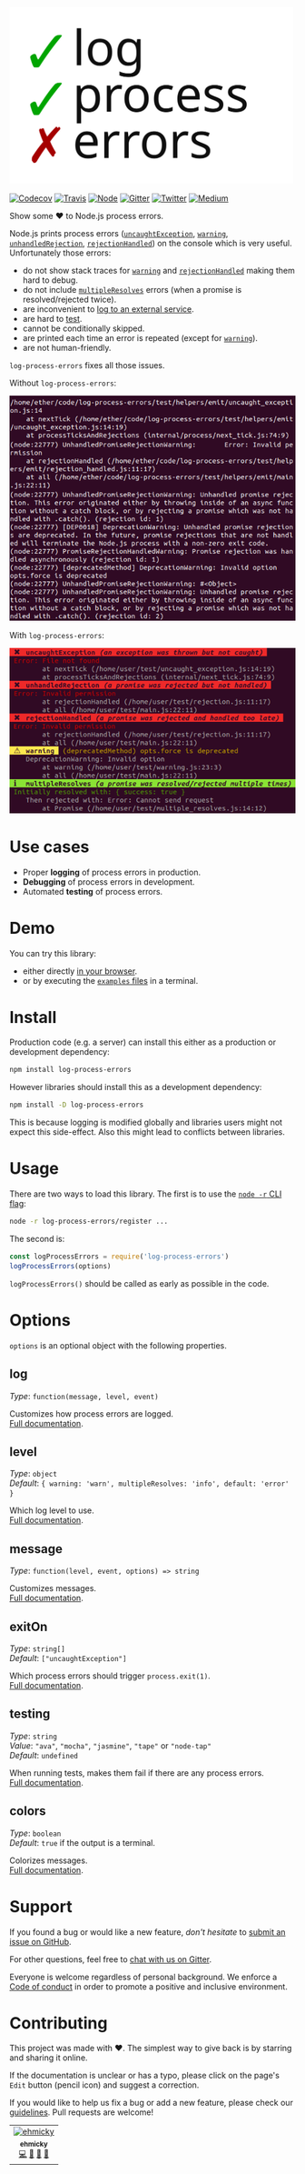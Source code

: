 <img src="https://raw.githubusercontent.com/ehmicky/design/master/log-process-errors/log-process-errors.svg?sanitize=true" width="500"/>

[![Codecov](https://img.shields.io/codecov/c/github/ehmicky/log-process-errors.svg?label=tested&logo=codecov)](https://codecov.io/gh/ehmicky/log-process-errors)
[![Travis](https://img.shields.io/badge/cross-platform-4cc61e.svg?logo=travis)](https://travis-ci.org/ehmicky/log-process-errors)
[![Node](https://img.shields.io/node/v/log-process-errors.svg?logo=node.js)](https://www.npmjs.com/package/log-process-errors)
[![Gitter](https://img.shields.io/gitter/room/ehmicky/log-process-errors.svg?logo=gitter)](https://gitter.im/ehmicky/log-process-errors)
[![Twitter](https://img.shields.io/badge/%E2%80%8B-twitter-4cc61e.svg?logo=twitter)](https://twitter.com/intent/follow?screen_name=ehmicky)
[![Medium](https://img.shields.io/badge/%E2%80%8B-medium-4cc61e.svg?logo=medium)](https://medium.com/@ehmicky)

Show some ❤️ to Node.js process errors.

Node.js prints process errors
([`uncaughtException`](https://nodejs.org/api/process.html#process_event_uncaughtexception),
[`warning`](https://nodejs.org/api/process.html#process_event_warning),
[`unhandledRejection`](https://nodejs.org/api/process.html#process_event_unhandledrejection),
[`rejectionHandled`](https://nodejs.org/api/process.html#process_event_rejectionhandled))
on the console which is very useful. Unfortunately those errors:

- do not show stack traces for
  [`warning`](https://nodejs.org/api/process.html#process_event_warning) and
  [`rejectionHandled`](https://nodejs.org/api/process.html#process_event_rejectionhandled)
  making them hard to debug.
- do not include
  [`multipleResolves`](https://nodejs.org/api/process.html#process_event_multipleresolves)
  errors (when a promise is resolved/rejected twice).
- are inconvenient to [log to an external service](docs/API.md#log).
- are hard to [test](docs/API.md#testing).
- cannot be conditionally skipped.
- are printed each time an error is repeated (except for
  [`warning`](https://nodejs.org/api/process.html#process_event_warning)).
- are not human-friendly.

`log-process-errors` fixes all those issues.

Without `log-process-errors`:

![Screenshot before](docs/before.png)

With `log-process-errors`:

![Screenshot after](docs/after.png)

# Use cases

- Proper **logging** of process errors in production.
- **Debugging** of process errors in development.
- Automated **testing** of process errors.

# Demo

You can try this library:

- either directly
  [in your browser](https://repl.it/@ehmicky/log-process-errors).
- or by executing the [`examples` files](examples/README.md) in a terminal.

# Install

Production code (e.g. a server) can install this either as a production or
development dependency:

```bash
npm install log-process-errors
```

However libraries should install this as a development dependency:

```bash
npm install -D log-process-errors
```

This is because logging is modified globally and libraries users might not
expect this side-effect. Also this might lead to conflicts between libraries.

# Usage

There are two ways to load this library. The first is to use the
[`node -r` CLI flag](https://nodejs.org/api/cli.html#cli_r_require_module):

```bash
node -r log-process-errors/register ...
```

The second is:

<!-- eslint-disable import/newline-after-import -->

```js
const logProcessErrors = require('log-process-errors')
logProcessErrors(options)
```

`logProcessErrors()` should be called as early as possible in the code.

# Options

`options` is an optional object with the following properties.

## log

_Type_: `function(message, level, event)`<br>

Customizes how process errors are logged.<br>
[Full documentation](docs/API.md#log).

## level

_Type_: `object`<br>
_Default_: `{ warning: 'warn', multipleResolves: 'info', default: 'error' }`

Which log level to use.<br>
[Full documentation](docs/API.md#level).

## message

_Type_: `function(level, event, options) => string`

Customizes messages.<br>
[Full documentation](docs/API.md#message).

## exitOn

_Type_: `string[]`<br>
_Default_: `["uncaughtException"]`

Which process errors should trigger `process.exit(1)`.<br>
[Full documentation](docs/API.md#exiton).

## testing

_Type_: `string`<br>
_Value_: `"ava"`, `"mocha"`, `"jasmine"`, `"tape"` or `"node-tap"`<br>
_Default_: `undefined`

When running tests, makes them fail if there are any process errors.<br>
[Full documentation](docs/API.md#testing).

## colors

_Type_: `boolean`<br>
_Default_: `true` if the output is a terminal.

Colorizes messages.<br>
[Full documentation](docs/API.md#colors).

# Support

If you found a bug or would like a new feature, _don't hesitate_ to
[submit an issue on GitHub](../../issues).

For other questions, feel free to
[chat with us on Gitter](https://gitter.im/ehmicky/log-process-errors).

Everyone is welcome regardless of personal background. We enforce a
[Code of conduct](CODE_OF_CONDUCT.md) in order to promote a positive and
inclusive environment.

# Contributing

This project was made with ❤️. The simplest way to give back is by starring and
sharing it online.

If the documentation is unclear or has a typo, please click on the page's `Edit`
button (pencil icon) and suggest a correction.

If you would like to help us fix a bug or add a new feature, please check our
[guidelines](CONTRIBUTING.md). Pull requests are welcome!

<!-- Thanks goes to our wonderful contributors: -->

<!-- ALL-CONTRIBUTORS-LIST:START -->
<!-- prettier-ignore -->
<table><tr><td align="center"><a href="https://twitter.com/ehmicky"><img src="https://avatars2.githubusercontent.com/u/8136211?v=4" width="100px;" alt="ehmicky"/><br /><sub><b>ehmicky</b></sub></a><br /><a href="https://github.com/ehmicky/log-process-errors/commits?author=ehmicky" title="Code">💻</a> <a href="#design-ehmicky" title="Design">🎨</a> <a href="#ideas-ehmicky" title="Ideas, Planning, & Feedback">🤔</a> <a href="https://github.com/ehmicky/log-process-errors/commits?author=ehmicky" title="Documentation">📖</a></td></tr></table>

<!-- ALL-CONTRIBUTORS-LIST:END -->
